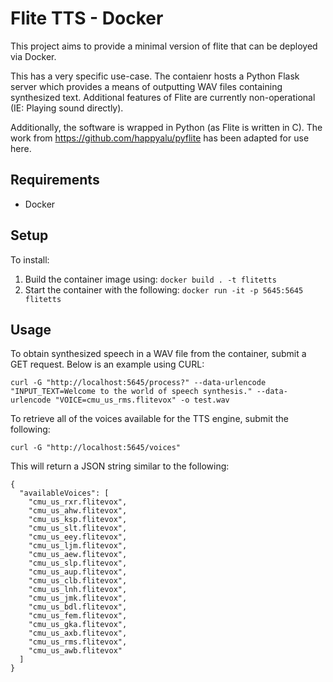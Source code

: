 # Flite TTS - Docker
This project aims to provide a minimal version of flite that can be deployed via Docker. 

This has a very specific use-case. The contaienr hosts a Python Flask server which provides a means of outputting WAV files containing synthesized text. Additional features of Flite are currently non-operational (IE: Playing sound directly). 

Additionally, the software is wrapped in Python (as Flite is written in C). The work from https://github.com/happyalu/pyflite has been adapted for use here. 

## Requirements
- Docker

## Setup
To install:
1. Build the container image using: `docker build . -t flitetts`
2. Start the container with the following: `docker run -it -p 5645:5645 flitetts`

## Usage
To obtain synthesized speech in a WAV file from the container, submit a GET request. Below is an example using CURL:
```
curl -G "http://localhost:5645/process?" --data-urlencode "INPUT_TEXT=Welcome to the world of speech synthesis." --data-urlencode "VOICE=cmu_us_rms.flitevox" -o test.wav
```
To retrieve all of the voices available for the TTS engine, submit the following:
```
curl -G "http://localhost:5645/voices"
```
This will return a JSON string similar to the following:
```
{
  "availableVoices": [
    "cmu_us_rxr.flitevox",
    "cmu_us_ahw.flitevox",
    "cmu_us_ksp.flitevox",
    "cmu_us_slt.flitevox",
    "cmu_us_eey.flitevox",
    "cmu_us_ljm.flitevox",
    "cmu_us_aew.flitevox",
    "cmu_us_slp.flitevox",
    "cmu_us_aup.flitevox",
    "cmu_us_clb.flitevox",
    "cmu_us_lnh.flitevox",
    "cmu_us_jmk.flitevox",
    "cmu_us_bdl.flitevox",
    "cmu_us_fem.flitevox",
    "cmu_us_gka.flitevox",
    "cmu_us_axb.flitevox",
    "cmu_us_rms.flitevox",
    "cmu_us_awb.flitevox"
  ]
}
```
